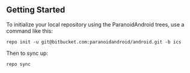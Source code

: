 Getting Started
---------------


To initialize your local repository using the ParanoidAndroid trees, use a command like this:

    repo init -u git@bitbucket.com:paranoidandroid/android.git -b ics

Then to sync up:

    repo sync

